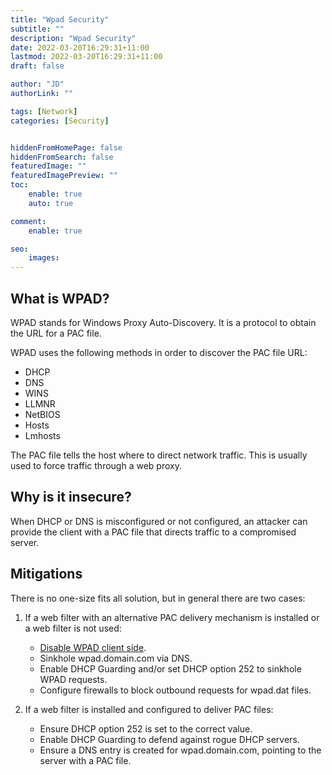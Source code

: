 ```yaml
---
title: "Wpad Security"
subtitle: ""
description: "Wpad Security"
date: 2022-03-20T16:29:31+11:00
lastmod: 2022-03-20T16:29:31+11:00
draft: false

author: "JD"
authorLink: ""

tags: [Network]
categories: [Security]


hiddenFromHomePage: false
hiddenFromSearch: false
featuredImage: ""
featuredImagePreview: ""
toc:
    enable: true
    auto: true

comment:
    enable: true

seo:
    images:
---
```


## What is WPAD?

WPAD stands for Windows Proxy Auto-Discovery. It is a protocol to obtain the URL for a PAC file.

WPAD uses the following methods in order to discover the PAC file URL:
- DHCP
- DNS
- WINS
- LLMNR
- NetBIOS
- Hosts
- Lmhosts

The PAC file tells the host where to direct network traffic. This is usually used to force traffic through a web proxy.

## Why is it insecure?

When DHCP or DNS is misconfigured or not configured, an attacker can provide the client with a PAC file that directs traffic to a compromised server.

## Mitigations

There is no one-size fits all solution, but in general there are two cases:

1. If a web filter with an alternative PAC delivery mechanism is installed or a web filter is not used:
    - [Disable WPAD client side](https://kc.mcafee.com/corporate/index?page=content&id=KB90075&locale=en_US).
    - Sinkhole wpad.domain.com via DNS.
    - Enable DHCP Guarding and/or set DHCP option 252 to sinkhole WPAD requests.
    - Configure firewalls to block outbound requests for wpad.dat files.

2. If a web filter is installed and configured to deliver PAC files:
    - Ensure DHCP option 252 is set to the correct value.
    - Enable DHCP Guarding to defend against rogue DHCP servers.
    - Ensure a DNS entry is created for wpad.domain.com, pointing to the server with a PAC file.